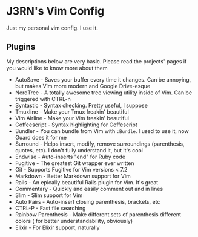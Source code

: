 # J3RN's Vim Config

Just my personal vim config. I use it.

## Plugins
My descriptions below are very basic. Please read the projects' pages if you
would like to know more about them

- AutoSave - Saves your buffer every time it changes. Can be annoying, but
makes Vim more modern and Google Drive-esque
- NerdTree - A totally awesome tree viewing utility inside of Vim. Can be
triggered with CTRL-n
- Syntastic - Syntax checking. Pretty useful, I suppose
- Tmuxline - Make your Tmux freakin' beautiful
- Vim Airline - Make your Vim freakin' beautiful
- Coffeescript - Syntax highlighting for Coffescript
- Bundler - You can bundle from Vim with `:Bundle`. I used to use it, now Guard
does it for me
- Surround - Helps insert, modify, remove surroundings (parenthesis, quotes,
 etc). I don't fully understand it, but it's cool
- Endwise - Auto-inserts "end" for Ruby code
- Fugitive - The greatest Git wrapper ever written
- Git - Supports Fugitive for Vim versions < 7.2
- Markdown - Better Markdown support for Vim
- Rails - An epically beautiful Rails plugin for Vim. It's great
- Commentary - Quickly and easily comment out and in lines
- Slim - Slim support for Vim
- Auto Pairs - Auto-insert closing parenthesis, brackets, etc
- CTRL-P - Fast file searching
- Rainbow Parenthesis - Make different sets of parenthesis different colors (
for better understandability, obviously)
- Elixir - For Elixir support, naturally
